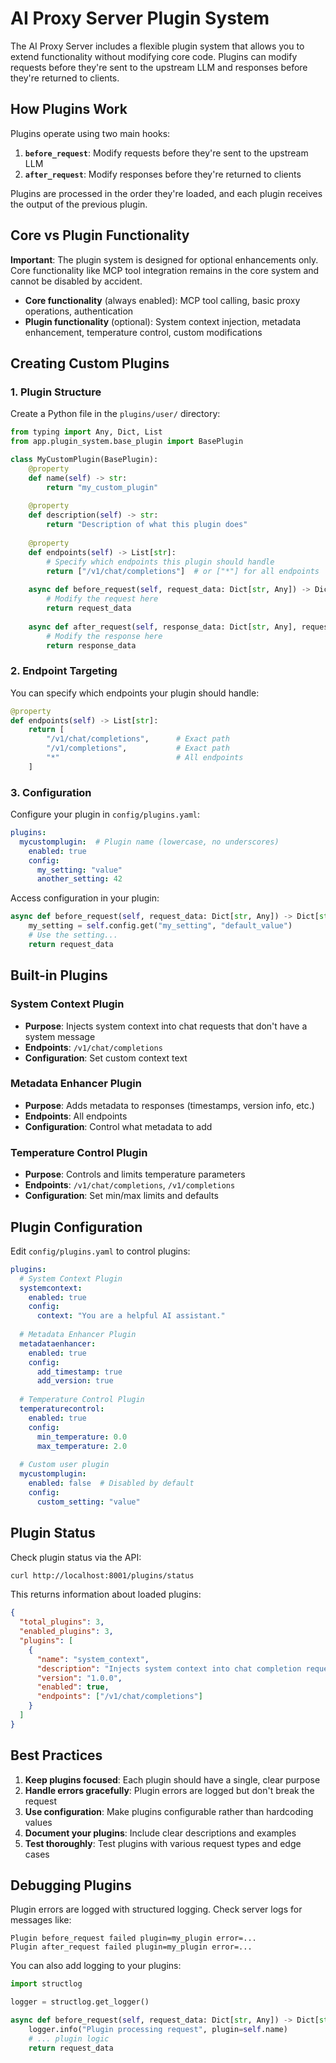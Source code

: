 # AI Proxy Server Plugin System

The AI Proxy Server includes a flexible plugin system that allows you to extend functionality without modifying core code. Plugins can modify requests before they're sent to the upstream LLM and responses before they're returned to clients.

## How Plugins Work

Plugins operate using two main hooks:

1. **`before_request`**: Modify requests before they're sent to the upstream LLM
2. **`after_request`**: Modify responses before they're returned to clients

Plugins are processed in the order they're loaded, and each plugin receives the output of the previous plugin.

## Core vs Plugin Functionality

**Important**: The plugin system is designed for optional enhancements only. Core functionality like MCP tool integration remains in the core system and cannot be disabled by accident.

- **Core functionality** (always enabled): MCP tool calling, basic proxy operations, authentication
- **Plugin functionality** (optional): System context injection, metadata enhancement, temperature control, custom modifications

## Creating Custom Plugins

### 1. Plugin Structure

Create a Python file in the `plugins/user/` directory:

```python
from typing import Any, Dict, List
from app.plugin_system.base_plugin import BasePlugin

class MyCustomPlugin(BasePlugin):
    @property
    def name(self) -> str:
        return "my_custom_plugin"
    
    @property
    def description(self) -> str:
        return "Description of what this plugin does"
    
    @property
    def endpoints(self) -> List[str]:
        # Specify which endpoints this plugin should handle
        return ["/v1/chat/completions"]  # or ["*"] for all endpoints
    
    async def before_request(self, request_data: Dict[str, Any]) -> Dict[str, Any]:
        # Modify the request here
        return request_data
    
    async def after_request(self, response_data: Dict[str, Any], request_data: Dict[str, Any]) -> Dict[str, Any]:
        # Modify the response here
        return response_data
```

### 2. Endpoint Targeting

You can specify which endpoints your plugin should handle:

```python
@property
def endpoints(self) -> List[str]:
    return [
        "/v1/chat/completions",      # Exact path
        "/v1/completions",           # Exact path
        "*"                          # All endpoints
    ]
```

### 3. Configuration

Configure your plugin in `config/plugins.yaml`:

```yaml
plugins:
  mycustomplugin:  # Plugin name (lowercase, no underscores)
    enabled: true
    config:
      my_setting: "value"
      another_setting: 42
```

Access configuration in your plugin:

```python
async def before_request(self, request_data: Dict[str, Any]) -> Dict[str, Any]:
    my_setting = self.config.get("my_setting", "default_value")
    # Use the setting...
    return request_data
```

## Built-in Plugins

### System Context Plugin
- **Purpose**: Injects system context into chat requests that don't have a system message
- **Endpoints**: `/v1/chat/completions`
- **Configuration**: Set custom context text

### Metadata Enhancer Plugin
- **Purpose**: Adds metadata to responses (timestamps, version info, etc.)
- **Endpoints**: All endpoints
- **Configuration**: Control what metadata to add

### Temperature Control Plugin
- **Purpose**: Controls and limits temperature parameters
- **Endpoints**: `/v1/chat/completions`, `/v1/completions`
- **Configuration**: Set min/max limits and defaults

## Plugin Configuration

Edit `config/plugins.yaml` to control plugins:

```yaml
plugins:
  # System Context Plugin
  systemcontext:
    enabled: true
    config:
      context: "You are a helpful AI assistant."
  
  # Metadata Enhancer Plugin  
  metadataenhancer:
    enabled: true
    config:
      add_timestamp: true
      add_version: true
  
  # Temperature Control Plugin
  temperaturecontrol:
    enabled: true
    config:
      min_temperature: 0.0
      max_temperature: 2.0
  
  # Custom user plugin
  mycustomplugin:
    enabled: false  # Disabled by default
    config:
      custom_setting: "value"
```

## Plugin Status

Check plugin status via the API:

```bash
curl http://localhost:8001/plugins/status
```

This returns information about loaded plugins:

```json
{
  "total_plugins": 3,
  "enabled_plugins": 3,
  "plugins": [
    {
      "name": "system_context",
      "description": "Injects system context into chat completion requests",
      "version": "1.0.0",
      "enabled": true,
      "endpoints": ["/v1/chat/completions"]
    }
  ]
}
```

## Best Practices

1. **Keep plugins focused**: Each plugin should have a single, clear purpose
2. **Handle errors gracefully**: Plugin errors are logged but don't break the request
3. **Use configuration**: Make plugins configurable rather than hardcoding values
4. **Document your plugins**: Include clear descriptions and examples
5. **Test thoroughly**: Test plugins with various request types and edge cases

## Debugging Plugins

Plugin errors are logged with structured logging. Check server logs for messages like:

```
Plugin before_request failed plugin=my_plugin error=...
Plugin after_request failed plugin=my_plugin error=...
```

You can also add logging to your plugins:

```python
import structlog

logger = structlog.get_logger()

async def before_request(self, request_data: Dict[str, Any]) -> Dict[str, Any]:
    logger.info("Plugin processing request", plugin=self.name)
    # ... plugin logic
    return request_data
``` 